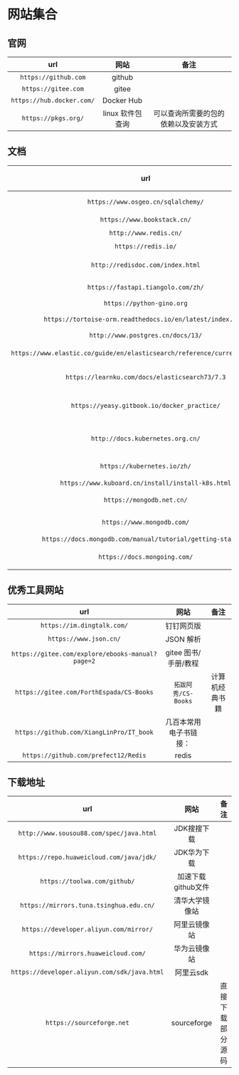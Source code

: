 # 网站集合

## 官网

| url | 网站 | 备注 |
| :-: | :-: | :-: |
| `https://github.com` | github |  |
| `https://gitee.com` | gitee |  |
| `https://hub.docker.com/` | Docker Hub |  |
| `https://pkgs.org/` | linux 软件包查询 | 可以查询所需要的包的依赖以及安装方式 |

## 文档

| url | 网站 | 备注 |
| :-: | :-: | :-: |
| `https://www.osgeo.cn/sqlalchemy/` | sqlalchemy 文档 |  |
| `https://www.bookstack.cn/` | 书栈网 |  |
| `http://www.redis.cn/` | Redis 中文 |  |
| `https://redis.io/` | Redis 英文 |  |
| `http://redisdoc.com/index.html` | Redis命令使用文档 |  |
| `https://fastapi.tiangolo.com/zh/` | fastapi docs |  |
| `https://python-gino.org` | gino |  |
| `https://tortoise-orm.readthedocs.io/en/latest/index.html` | tortoise-orm |
| `http://www.postgres.cn/docs/13/` | pgsql |  |
| `https://www.elastic.co/guide/en/elasticsearch/reference/current/index.html` | ES 7.12 文档 |
| `https://learnku.com/docs/elasticsearch73/7.3` | ES 中文7.3文档 |
| `https://yeasy.gitbook.io/docker_practice/` | Docker -- 从入门到实践 |
| `http://docs.kubernetes.org.cn/` | Kubernetes 中文社区中文文档 |
| `https://kubernetes.io/zh/` | Kubernets 官网 |
| `https://www.kuboard.cn/install/install-k8s.html` | kuboard |
| `https://mongodb.net.cn/` | MongoDB中文网 |  |
| `https://www.mongodb.com/` | MongoDB官网 |  |
| `https://docs.mongodb.com/manual/tutorial/getting-started/` | mongo |
| `https://docs.mongoing.com/` | momgo 中文手册 |

## 优秀工具网站

| url | 网站 | 备注 |
| :-: | :-: | :-: |
| `https://im.dingtalk.com/` | 钉钉网页版 |  |
| `https://www.json.cn/` | JSON 解析 | |
| `https://gitee.com/explore/ebooks-manual?page=2` | gitee 图书/手册/教程 |  |
| `https://gitee.com/ForthEspada/CS-Books` | `拓跋阿秀/CS-Books` | 计算机经典书籍 |
| `https://github.com/XiangLinPro/IT_book` | 几百本常用电子书链接： |  |
| `https://github.com/prefect12/Redis` | redis |  |

## 下载地址

| url | 网站 | 备注 |
| :-: | :-: | :-: |
| `http://www.sousou88.com/spec/java.html` | JDK搜搜下载 |  |
| `https://repo.huaweicloud.com/java/jdk/` | JDK华为下载 |  |
| `https://toolwa.com/github/` | 加速下载github文件 |
| `https://mirrors.tuna.tsinghua.edu.cn/` | 清华大学镜像站 |  |
| `https://developer.aliyun.com/mirror/` | 阿里云镜像站 |  |
| `https://mirrors.huaweicloud.com/` | 华为云镜像站 |  |
| `https://developer.aliyun.com/sdk/java.html` | 阿里云sdk |  |
| `https://sourceforge.net` | sourceforge | 直接下载部分源码 |
